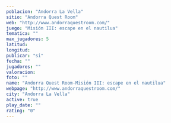 ```yaml
---
poblacion: "Andorra La Vella"
sitio: "Andorra Quest Room"
web: "http://www.andorraquestroom.com/"
juego: "Misión III: escape en el nautilua"
tematica: ""
max_jugadores: 5
latitud: 
longitud: 
publicar: "si"
fecha: ""
jugadores: ""
valoracion: 
foto: ""
name: "Andorra Quest Room-Misión III: escape en el nautilua"
webpage: "http://www.andorraquestroom.com/"
city: "Andorra La Vella"
active: true
play_date: ""
rating: "0"
---
```

